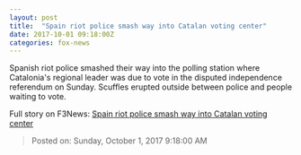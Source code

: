 ```yaml
---
layout: post
title:  "Spain riot police smash way into Catalan voting center"
date: 2017-10-01 09:18:00Z
categories: fox-news
---
```


Spanish riot police smashed their way into the polling station where Catalonia's regional leader was due to vote in the disputed independence referendum on Sunday. Scuffles erupted outside between police and people waiting to vote.


Full story on F3News: [Spain riot police smash way into Catalan voting center](http://www.f3nws.com/n/tvUQkD)

> Posted on: Sunday, October 1, 2017 9:18:00 AM
